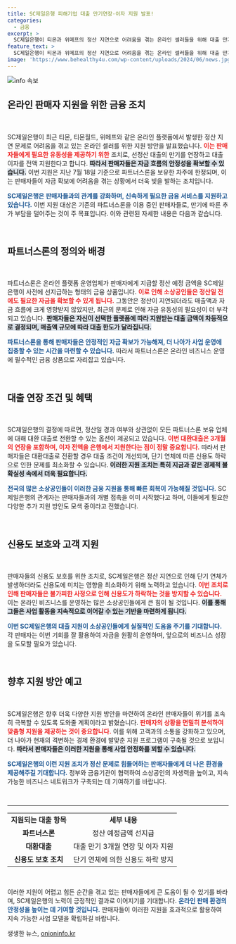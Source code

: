 ```yaml
---
title: SC제일은행 피해기업 대출 만기연장·이자 지원 발표!
categories:
  - 금융
excerpt: >
  SC제일은행이 티몬과 위메프의 정산 지연으로 어려움을 겪는 온라인 셀러들을 위해 대출 만기를 연장하고 이자를 전액 지원합니다. 소상공인 지원을 위한 이번 조치는 신용도 하락 방지와 유동성 문제 해결에 큰 도움이 될 전망입니다.
feature_text: >
  SC제일은행이 티몬과 위메프의 정산 지연으로 어려움을 겪는 온라인 셀러들을 위해 대출 만기를 연장하고 이자를 전액 지원합니다. 소상공인 지원을 위한 이번 조치는 신용도 하락 방지와 유동성 문제 해결에 큰 도움이 될 전망입니다.
image: 'https://www.behealthy4u.com/wp-content/uploads/2024/06/news.jpg'
---
```


<p><img src="https://www.behealthy4u.com/wp-content/uploads/2024/06/news.jpg" alt="info 속보" /></p>

<h2 data-ke-size="size26">온라인 판매자 지원을 위한 금융 조치</h2>

<p data-ke-size="size16">&nbsp;</p>

<p>SC제일은행이 최근 티몬, 티몬월드, 위메프와 같은 온라인 플랫폼에서 발생한 정산 지연 문제로 어려움을 겪고 있는 온라인 셀러를 위한 지원 방안을 발표했습니다. <b><span style="color: #ee2323;">이는 판매자들에게 필요한 유동성을 제공하기 위한</span></b> 조치로, 선정산 대출의 만기를 연장하고 대출 이자를 전액 지원한다고 합니다. <b><span style="background-color: #21538527;">따라서 판매자들은 자금 흐름의 안정성을 확보할 수 있습니다.</span></b> 이번 지원은 지난 7월 18일 기준으로 파트너스론을 보유한 차주에 한정되며, 이는 판매자들이 자금 확보에 어려움을 겪는 상황에서 더욱 빛을 발하는 조치입니다.</p>

<p><b><span style="color: #1a5490;">SC제일은행은 판매자들과의 관계를 강화하며, 신속하게 필요한 금융 서비스를 지원하고 있습니다.</span></b> 이번 지원 대상은 기존의 파트너스론을 이용 중인 판매자들로, 만기에 따른 추가 부담을 덜어주는 것이 주 목표입니다. 이와 관련된 자세한 내용은 다음과 같습니다.</p>

<p data-ke-size="size16">&nbsp;</p>

<h2 data-ke-size="size26">파트너스론의 정의와 배경</h2>

<p data-ke-size="size16">&nbsp;</p>

<p>파트너스론은 온라인 플랫폼 운영업체가 판매자에게 지급할 정산 예정 금액을 SC제일은행이 사전에 선지급하는 형태의 금융 상품입니다. <b><span style="color: #ee2323;">이로 인해 소상공인들은 정산일 전에도 필요한 자금을 확보할 수 있게 됩니다.</span></b> 그동안은 정산이 지연되더라도 매출액과 자금 흐름에 크게 영향받지 않았지만, 최근의 문제로 인해 자금 유동성의 필요성이 더 부각되고 있습니다. <b><span style="background-color: #21538527;">판매자들은 자신이 선택한 플랫폼에 따라 지원받는 대출 금액이 차등적으로 결정되며, 매출액 규모에 따라 대출 한도가 달라집니다.</span></b></p>

<p><b><span style="color: #1a5490;">파트너스론을 통해 판매자들은 안정적인 자금 확보가 가능해져, 더 나아가 사업 운영에 집중할 수 있는 시간을 마련할 수 있습니다.</span></b> 따라서 파트너스론은 온라인 비즈니스 운영에 필수적인 금융 상품으로 자리잡고 있습니다.</p>

<p data-ke-size="size16">&nbsp;</p>

<h2 data-ke-size="size26">대출 연장 조건 및 혜택</h2>

<p data-ke-size="size16">&nbsp;</p>

<p>SC제일은행의 결정에 따르면, 정산일 경과 여부와 상관없이 모든 파트너스론 보유 업체에 대해 대환 대출로 전환할 수 있는 옵션이 제공되고 있습니다. <b><span style="color: #ee2323;">이번 대환대출은 3개월의 연장을 포함하며, 이자 전액을 은행에서 지원한다는 점이 정말 중요합니다.</span></b> 따라서 판매자들은 대환대출로 전환할 경우 대출 조건이 개선되며, 단기 연체에 따른 신용도 하락으로 인한 문제를 최소화할 수 있습니다. <b><span style="background-color: #21538527;">이러한 지원 조치는 특히 지금과 같은 경제적 불확실성 속에서 더욱 필요합니다.</span></b></p>

<p><b><span style="color: #1a5490;">전국의 많은 소상공인들이 이러한 금융 지원을 통해 빠른 회복이 가능해질 것입니다.</span></b> SC제일은행의 관계자는 판매자들과의 개별 접촉을 이미 시작했다고 하며, 이들에게 필요한 다양한 추가 지원 방안도 모색 중이라고 전했습니다.</p>

<p data-ke-size="size16">&nbsp;</p>

<h2 data-ke-size="size26">신용도 보호와 고객 지원</h2>

<p data-ke-size="size16">&nbsp;</p>

<p>판매자들의 신용도 보호를 위한 조치로, SC제일은행은 정산 지연으로 인해 단기 연체가 발생하더라도 신용도에 미치는 영향을 최소화하기 위해 노력하고 있습니다. <b><span style="color: #ee2323;">이번 조치로 인해 판매자들은 불가피한 사정으로 인해 신용도가 하락하는 것을 방지할 수 있습니다.</span></b> 이는 온라인 비즈니스를 운영하는 많은 소상공인들에게 큰 힘이 될 것입니다. <b><span style="background-color: #21538527;">이를 통해 그들은 사업 활동을 지속적으로 이어갈 수 있는 기반을 마련하게 됩니다.</span></b></p>

<p><b><span style="color: #1a5490;">이번 SC제일은행의 대출 지원이 소상공인들에게 실질적인 도움을 주기를 기대합니다.</span></b> 각 판매자는 이번 기회를 잘 활용하여 자금을 원활히 운영하며, 앞으로의 비즈니스 성장을 도모할 필요가 있습니다.</p>

<p data-ke-size="size16">&nbsp;</p>

<h2 data-ke-size="size26">향후 지원 방안 예고</h2>

<p data-ke-size="size16">&nbsp;</p>

<p>SC제일은행은 향후 더욱 다양한 지원 방안을 마련하여 온라인 판매자들이 위기를 조속히 극복할 수 있도록 도와줄 계획이라고 밝혔습니다. <b><span style="color: #ee2323;">판매자의 상황을 면밀히 분석하여 맞춤형 지원을 제공하는 것이 중요합니다.</span></b> 이를 위해 고객과의 소통을 강화하고 있으며, 더 나아가 현재의 격변하는 경제 환경에 발맞춘 지원 프로그램이 구축될 것으로 보입니다. <b><span style="background-color: #21538527;">따라서 판매자들은 이러한 지원을 통해 사업 안정화를 꾀할 수 있습니다.</span></b></p>

<p><b><span style="color: #1a5490;">SC제일은행의 이런 지원 조치가 정산 문제로 힘들어하는 판매자들에게 더 나은 환경을 제공해주길 기대합니다.</span></b> 정부와 금융기관이 협력하여 소상공인의 자생력을 높이고, 지속 가능한 비즈니스 네트워크가 구축되는 데 기여하기를 바랍니다.</p>

<p data-ke-size="size16">&nbsp;</p>

<hr />

<table style="width: 100%; border-collapse: collapse;">
    <tbody>
        <tr>
            <td style="text-align: center; height: 17px;"><b>지원되는 대출 항목</b></td>
            <td style="text-align: center; height: 17px;"><b>세부 내용</b></td>
        </tr>
        <tr>
            <td style="text-align: center; height: 17px;"><b>파트너스론</b></td>
            <td style="text-align: center; height: 17px;">정산 예정금액 선지급</td>
        </tr>
        <tr>
            <td style="text-align: center; height: 17px;"><b>대환대출</b></td>
            <td style="text-align: center; height: 17px;">대출 만기 3개월 연장 및 이자 지원</td>
        </tr>
        <tr>
            <td style="text-align: center; height: 17px;"><b>신용도 보호 조치</b></td>
            <td style="text-align: center; height: 17px;">단기 연체에 의한 신용도 하락 방지</td>
        </tr>
    </tbody>
</table>

<p data-ke-size="size16">&nbsp;</p>

<p>이러한 지원이 어렵고 힘든 순간을 겪고 있는 판매자들에게 큰 도움이 될 수 있기를 바라며, SC제일은행의 노력이 긍정적인 결과로 이어지기를 기대합니다. <b><span style="color: #1a5490;">온라인 판매 환경의 안정성을 높이는 데 기여할 것입니다.</span></b> 판매자들이 이러한 지원을 효과적으로 활용하여 지속 가능한 사업 모델을 확립하길 바랍니다.</p>
생생한 뉴스, <a href="https://onioninfo.kr" rel="dofollow">onioninfo.kr</a>



